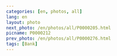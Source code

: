 ```yaml
---
categories: [en, photos, all]
lang: en
layout: photo
next_photo: /en/photos/all/P0000205.html
picname: P0000212
prev_photo: /en/photos/all/P0000276.html
tags: [Bank]
---
```

